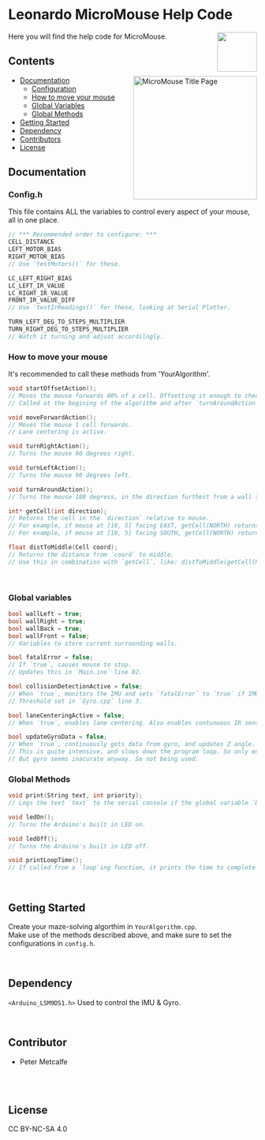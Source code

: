 <h1 style="text-decoration: none;">Leonardo MicroMouse Help Code</h1>
<img height=80px align='right' src='https://upload.wikimedia.org/wikipedia/commons/thumb/8/87/Arduino_Logo.svg/720px-Arduino_Logo.svg.png'/>
Here you will find the help code for MicroMouse.

## Contents
<img src="https://github.com/user-attachments/assets/4a2ef373-2c49-4930-8519-a5ad0b24f1ef" alt="MicroMouse Title Page" align="right" height=250px/>

- [Documentation](#documentation)
    - [Configuration](#config.h)
    - [How to move your mouse](#how-to-move-your-mouse)
    - [Global Variables](#global-variables)
    - [Global Methods](#global-methods)
- [Getting Started](#getting-started)
- [Dependency](#dependency)
- [Contributors](#contributors)
- [License](#license)

## Documentation

### Config.h
This file contains ALL the variables to control every aspect of your mouse, all in one place.
```c++
// *** Recommended order to configure: ***
CELL_DISTANCE
LEFT_MOTOR_BIAS
RIGHT_MOTOR_BIAS
// Use `testMotors()` for these.

LC_LEFT_RIGHT_BIAS
LC_LEFT_IR_VALUE
LC_RIGHT_IR_VALUE
FRONT_IR_VALUE_DIFF
// Use `testIrReadings()` for these, looking at Serial Plotter.

TURN_LEFT_DEG_TO_STEPS_MULTIPLIER
TURN_RIGHT_DEG_TO_STEPS_MULTIPLIER
// Watch it turning and adjust accordilngly.
```

### How to move your mouse
It's recommended to call these methods from 'YourAlgorithm'.
```c++
void startOffsetAction();
// Moves the mouse forwards 80% of a cell. Offsetting it enough to check the walls in the next cell.
// Called at the begining of the algorithm and after `turnAroundAction`.

void moveForwardAction();
// Moves the mouse 1 cell forwards.
// Lane centering is active.

void turnRightAction();
// Turns the mouse 90 degrees right.

void turnLeftAction();
// Turns the mouse 90 degrees left.

void turnAroundAction();
// Turns the mouse 180 degress, in the direction furthest from a wall to avoid collision.

int* getCell(int direction);
// Returns the cell in the `direction` relative to mouse.
// For example, if mouse at [10, 5] facing EAST, getCell(NORTH) returns [9, 5].
// For example, if mouse at [10, 5] facing SOUTH, getCell(NORTH) returns [10, 4].

float distToMiddle(Cell coord);
// Returns the distance from `coord` to middle.
// Use this in combination with `getCell`, like: distToMiddle(getCell(NORTH));

```
<br>

### Global variables
```c++
bool wallLeft = true;
bool wallRight = true;
bool wallBack = true;
bool wallFront = false;
// Variables to store current surrounding walls.

bool fatalError = false; 
// If `true`, causes mouse to stop. 
// Updates this in `Main.ino` line 82.

bool collisionDetectionActive = false;
// When `true`, monitors the IMU and sets `fatalError` to `true` if IMU data goes above threshold, indicating a collision. 
// Threshold set in `Gyro.cpp` line 3.

bool laneCenteringActive = false;
// When `true`, enables lane centering. Also enables contunuous IR sensor readings.

bool updateGyroData = false;
// When `true`, continuously gets data from gyro, and updates Z angle.
// This is quite intensive, and slows down the program loop. So only enables when required, like when turning.
// But gyro seems inacurate anyway. So not being used.
```

### Global Methods

```c++
void print(String text, int priority);
// Logs the text `text` to the serial console if the global variable `DEBUG_MODE` is greater than `priority`.

void ledOn();
// Turns the Arduino's built in LED on.

void ledOff();
// Turns the Arduino's built in LED off.

void printLoopTime();
// If called from a `loop`ing function, it prints the time to complete 1 cycle.
```

<br>

## Getting Started
Create your maze-solving algorthim in `YourAlgorithm.cpp`. <br>
Make use of the methods described above, and make sure to set the configurations in `config.h`.

<br>

## Dependency
`<Arduino_LSM9DS1.h>` Used to control the IMU & Gyro.

<br>

## Contributor
* Peter Metcalfe

<br>
<br>

## License
CC BY-NC-SA 4.0
